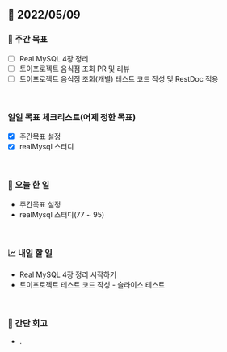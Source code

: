 ## 📅 2022/05/09


### 👏 주간 목표

- [ ] Real MySQL 4장 정리
- [ ] 토이프로젝트 음식점 조회 PR 및 리뷰 
- [ ] 토이프로젝트 음식점 조회(개별) 테스트 코드 작성 및 RestDoc 적용

<br/>

### 일일 목표 체크리스트(어제 정한 목표)

- [x] 주간목표 설정
- [x] realMysql 스터디

<br/>

### 💯 오늘 한 일

- 주간목표 설정
- realMysql 스터디(77 ~ 95) 

<br/>

### 📈 내일 할 일

- Real MySQL 4장 정리 시작하기
- 토이프로젝트 테스트 코드 작성 - 슬라이스 테스트

<br/>

### 🤔 간단 회고

- .




 




 








